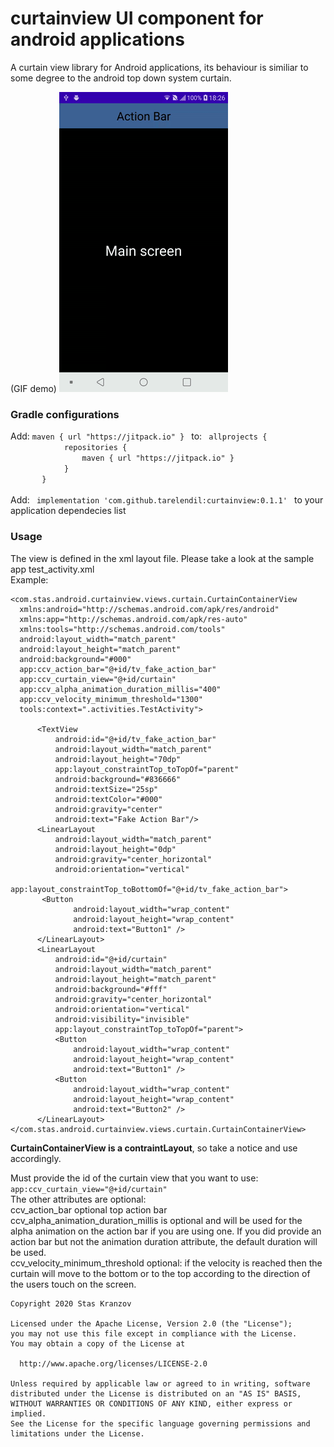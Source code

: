 # curtainview UI component for android applications
A curtain view library for Android applications, its behaviour is similiar to some degree to the android top down system curtain.

(GIF demo)
<img src="https://github.com/tarelendil/curtainview/blob/master/curtain_gif.gif" width="270" height="480">

<h3><b>Gradle configurations</b></h3>
<p>Add: 
<code>maven { url "https://jitpack.io" } </code>
to:
   <code> allprojects {
            repositories {    
                maven { url "https://jitpack.io" }
            }
       }
   </code><br>
Add:
    <code> implementation 'com.github.tarelendil:curtainview:0.1.1' </code>
    to your application dependecies list
    </p>
 <h3><b>Usage</b></h3>
  The view is defined in the xml layout file.
  Please take a look at the sample app test_activity.xml
  <br>Example:<br>
  
  ```
<com.stas.android.curtainview.views.curtain.CurtainContainerView 
    xmlns:android="http://schemas.android.com/apk/res/android"
    xmlns:app="http://schemas.android.com/apk/res-auto"
    xmlns:tools="http://schemas.android.com/tools"
    android:layout_width="match_parent"
    android:layout_height="match_parent"
    android:background="#000"
    app:ccv_action_bar="@+id/tv_fake_action_bar"
    app:ccv_curtain_view="@+id/curtain"
    app:ccv_alpha_animation_duration_millis="400"
    app:ccv_velocity_minimum_threshold="1300"
    tools:context=".activities.TestActivity">
    
        <TextView
            android:id="@+id/tv_fake_action_bar"
            android:layout_width="match_parent"
            android:layout_height="70dp"
            app:layout_constraintTop_toTopOf="parent"
            android:background="#836666"
            android:textSize="25sp"
            android:textColor="#000"
            android:gravity="center"
            android:text="Fake Action Bar"/>
        <LinearLayout
            android:layout_width="match_parent"
            android:layout_height="0dp"
            android:gravity="center_horizontal"
            android:orientation="vertical"
            app:layout_constraintTop_toBottomOf="@+id/tv_fake_action_bar">
         <Button
                android:layout_width="wrap_content"
                android:layout_height="wrap_content"
                android:text="Button1" />
        </LinearLayout>
        <LinearLayout
            android:id="@+id/curtain"
            android:layout_width="match_parent"
            android:layout_height="match_parent"
            android:background="#fff"
            android:gravity="center_horizontal"
            android:orientation="vertical"
            android:visibility="invisible"
            app:layout_constraintTop_toTopOf="parent">
            <Button
                android:layout_width="wrap_content"
                android:layout_height="wrap_content"
                android:text="Button1" />
            <Button
                android:layout_width="wrap_content"
                android:layout_height="wrap_content"
                android:text="Button2" />
        </LinearLayout>    
</com.stas.android.curtainview.views.curtain.CurtainContainerView>

```
**CurtainContainerView is a contraintLayout**, so take a notice and use accordingly.
<p> Must provide the id of the curtain view that you want to use: <code> app:ccv_curtain_view="@+id/curtain"</code><br>
 The other attributes are optional:<br>
 ccv_action_bar optional top action bar<br>
 ccv_alpha_animation_duration_millis is optional and will be used for the alpha animation on the action bar if you are using one. If you  did provide an action bar but not the animation duration attribute, the default duration will be used.<br>
 ccv_velocity_minimum_threshold optional: if the velocity is reached then the curtain will move to the bottom or to the top according to the direction of the users touch on the screen.
  </p>
  
  ```
  Copyright 2020 Stas Kranzov

Licensed under the Apache License, Version 2.0 (the "License");
you may not use this file except in compliance with the License.
You may obtain a copy of the License at

    http://www.apache.org/licenses/LICENSE-2.0

Unless required by applicable law or agreed to in writing, software
distributed under the License is distributed on an "AS IS" BASIS,
WITHOUT WARRANTIES OR CONDITIONS OF ANY KIND, either express or implied.
See the License for the specific language governing permissions and
limitations under the License.
```
